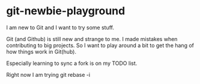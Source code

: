 # git-newbie-playground
I am new to Git and I want to try some stuff.

Git (and Github) is still new and strange to me. 
I made mistakes when contributing to big projects.
So I want to play around a bit to get the hang of how things work in Git(hub).

Especially learning to sync a fork is on my TODO list.

Right now I am trying git rebase -i
